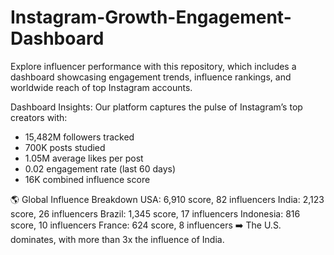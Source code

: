 # Instagram-Growth-Engagement-Dashboard
Explore influencer performance with this repository, which includes a dashboard showcasing engagement trends, influence rankings, and worldwide reach of top Instagram accounts.


Dashboard Insights:
Our platform captures the pulse of Instagram’s top creators with:
* 15,482M followers tracked
* 700K posts studied
* 1.05M average likes per post
* 0.02 engagement rate (last 60 days)
* 16K combined influence score

🌎 Global Influence Breakdown
USA: 6,910 score, 82 influencers
India: 2,123 score, 26 influencers
Brazil: 1,345 score, 17 influencers
Indonesia: 816 score, 10 influencers
France: 624 score, 8 influencers
➡️ The U.S. dominates, with more than 3x the influence of India.
